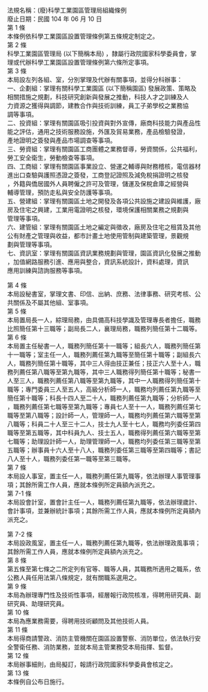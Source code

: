 法規名稱：(廢)科學工業園區管理局組織條例  
廢止日期：民國 104 年 06 月 10 日  
第 1 條  
本條例依科學工業園區設置管理條例第五條規定制定之。  
第 2 條  
科學工業園區管理局 (以下簡稱本局) ，隸屬行政院國家科學委員會，掌  
理或代辦科學工業園區設置管理條例第六條所定事項。  
第 3 條  
本局設左列各組、室，分別掌理及代辦有關事項，並得分科辦事：  
一、企劃組：掌理有關科學工業園區 (以下簡稱園區) 發展政策、策略及  
相關措施之規劃，科技研究創新與發展之推動，科技人才之訓練及人  
力資源之獲得與調節，建教合作與技術訓練，員工子弟學校之業務協  
調等事項。  
二、投資組：掌理有關園區吸引投資與對外宣傳，廠商科技能力與產品性  
能之評估，通用之技術服務設施，外匯及貿易業務，產品檢驗發證，  
產地證明之簽發與產品市場調查等事項。  
三、勞資組：掌理有關園區工商團體之業務督導，勞資關係，公共福利，  
勞工安全衛生，勞動檢查等事項。  
四、工商組：掌理有關園區事業設立、營運之輔導與財務稽核，電信器材  
進出口查驗與護照憑證之簽發，工商登記證照及減免稅捐證明之核發  
，外籍與僑居國外人員聘僱之許可及管理，儲運及保稅倉庫之經營與  
輔導管理，預防走私與安全防護等事項。  
五、營建組：掌理有關園區土地之開發及各項公共設施之建設與維護，廠  
房及住宅之興建，工業用電證明之核發，環境保護相關業務之規劃與  
管理等事項。  
六、建管組：掌理有關園區土地之編定與徵收，廠房及住宅之租賃及其他  
公有財產之管理與收益，都市計畫土地使用管制與建築管理，景觀規  
劃與管理等事項。  
七、資訊室：掌理有關園區資訊業務規劃與管理，園區資訊化發展之推動  
，加值網路服務引進、應用與整合，資訊系統設計，資料處理，資訊  
應用訓練與諮詢服務等事項。  


第 4 條  
本局設秘書室，掌理文書、印信、出納、庶務、法律事務、研究考核、公  
共關係及不屬其他組、室事項。  
第 5 條  
本局置局長一人，綜理局務，由具備高科技學識及管理專長者擔任，職務  
比照簡任第十三職等；副局長二人，襄理局務，職務列簡任第十二職等。  
第 6 條  
本局置主任秘書一人，職務列簡任第十一職等；組長六人，職務列簡任第  
十一職等；室主任一人，職務列薦任第九職等至簡任第十職等；副組長六  
人，職務列簡任第十職等，其中三人得由技正兼任；技正六人至十人，職  
務列薦任第八職等至第九職等，其中三人職務得列簡任第十職等；秘書一  
人至三人，職務列薦任第八職等至第九職等，其中一人職務得列簡任第十  
職等；專門委員三人至五人，高級分析師一人，職務均列薦任第九職等至  
簡任第十職等；科長十四人至二十人，職務列薦任第九職等；分析師一人  
，職務列薦任第七職等至第九職等；專員七人至十一人，職務列薦任第七  
職等至第八職等；設計師一人，管理師一人，職務均列薦任第六職等至第  
八職等；科員二十人至三十二人，技士九人至十七人，職務均列委任第四  
職等至第五職等，其中科員九人、技士五人，職務得列薦任第六職等至第  
七職等；助理設計師一人，助理管理師一人，職務均列委任第三職等至第  
五職等；辦事員十六人至十八人，職務列委任第三職等至第四職等；書記  
八人至十人，職務列委任第一職等至第三職等。  
第 7 條  
本局設人事室，置主任一人，職務列薦任第九職等，依法辦理人事管理事  
項；其餘所需工作人員，應就本條例所定員額內派充之。  
第 7-1 條  
本局設會計室，置會計主任一人，職務列薦任第九職等，依法辦理歲計、  
會計事項，並兼辦統計事項；其餘所需工作人員，應就本條例所定員額內  
派充之。  


第 7-2 條  
本局設政風室，置主任一人，職務列薦任第九職等，依法辦理政風事項；  
其餘所需工作人員，應就本條例所定員額內派充之。  
第 8 條  
第五條至第七條之二所定列有官等、職等人員，其職務所適用之職系，依  
公務人員任用法第八條規定，就有關職系選用之。  
第 9 條  
本局為辦理專門性及技術性事項，經層報行政院核准，得聘用研究員、副  
研究員、助理研究員。  
第 10 條  
本局為應業務需要，得聘用技術顧問及其他技術人員。  
第 11 條  
本局得商請警政、消防主管機關在園區設置警察、消防單位，依法執行安  
全警衛任務、消防業務，並就本局主管業務受本局指揮、監督。  
第 12 條  
本局辦事細則，由局擬訂，報請行政院國家科學委員會核定之。  
第 13 條  
本條例自公布日施行。  


